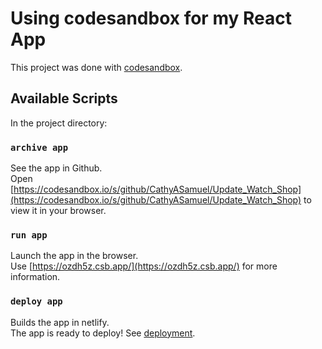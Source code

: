 # Using codesandbox for my React App

This project was done with [codesandbox](https://codesandbox.io/dashboard/home?workspace=495a125b-e9d0-4567-b91e-5da041c42a0f).

## Available Scripts

In the project directory:

### `archive app`

See the app in Github.\
Open [https://codesandbox.io/s/github/CathyASamuel/Update_Watch_Shop](https://codesandbox.io/s/github/CathyASamuel/Update_Watch_Shop) to view it in your browser.



### `run app`

Launch the app in the browser.\
Use [https://ozdh5z.csb.app/](https://ozdh5z.csb.app/) for more information.



### `deploy app`

Builds the app in netlify.\
The app is ready to deploy!
See [deployment](https://csb-opxc4y.netlify.app/).
